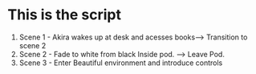 # This is the script

1. Scene 1 - Akira wakes up at desk and acesses books--> Transition to scene 2
2. Scene 2 - Fade to white from black Inside pod. --> Leave Pod.
3. Scene 3 - Enter Beautiful environment and introduce controls